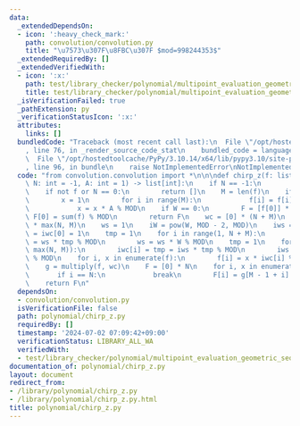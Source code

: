 ```yaml
---
data:
  _extendedDependsOn:
  - icon: ':heavy_check_mark:'
    path: convolution/convolution.py
    title: "\u7573\u307F\u8FBC\u307F $mod=998244353$"
  _extendedRequiredBy: []
  _extendedVerifiedWith:
  - icon: ':x:'
    path: test/library_checker/polynomial/multipoint_evaluation_geometric_sequence.test.py
    title: test/library_checker/polynomial/multipoint_evaluation_geometric_sequence.test.py
  _isVerificationFailed: true
  _pathExtension: py
  _verificationStatusIcon: ':x:'
  attributes:
    links: []
  bundledCode: "Traceback (most recent call last):\n  File \"/opt/hostedtoolcache/PyPy/3.10.14/x64/lib/pypy3.10/site-packages/onlinejudge_verify/documentation/build.py\"\
    , line 76, in _render_source_code_stat\n    bundled_code = language.bundle(\n\
    \  File \"/opt/hostedtoolcache/PyPy/3.10.14/x64/lib/pypy3.10/site-packages/onlinejudge_verify/languages/python.py\"\
    , line 96, in bundle\n    raise NotImplementedError\nNotImplementedError\n"
  code: "from convolution.convolution import *\n\n\ndef chirp_z(f: list[int], W: int,\
    \ N: int = -1, A: int = 1) -> list[int]:\n    if N == -1:\n        N = len(f)\n\
    \    if not f or N == 0:\n        return []\n    M = len(f)\n    if A != -1:\n\
    \        x = 1\n        for i in range(M):\n            f[i] = f[i] * x % MOD\n\
    \            x = x * A % MOD\n    if W == 0:\n        F = [f[0]] * N\n       \
    \ F[0] = sum(f) % MOD\n        return F\n    wc = [0] * (N + M)\n    iwc = [0]\
    \ * max(N, M)\n    ws = 1\n    iW = pow(W, MOD - 2, MOD)\n    iws = 1\n    wc[0]\
    \ = iwc[0] = 1\n    tmp = 1\n    for i in range(1, N + M):\n        wc[i] = tmp\
    \ = ws * tmp % MOD\n        ws = ws * W % MOD\n    tmp = 1\n    for i in range(1,\
    \ max(N, M)):\n        iwc[i] = tmp = iws * tmp % MOD\n        iws = iws * iW\
    \ % MOD\n    for i, x in enumerate(f):\n        f[i] = x * iwc[i] % MOD\n    f.reverse()\n\
    \    g = multiply(f, wc)\n    F = [0] * N\n    for i, x in enumerate(iwc):\n \
    \       if i == N:\n            break\n        F[i] = g[M - 1 + i] * x % MOD\n\
    \    return F\n"
  dependsOn:
  - convolution/convolution.py
  isVerificationFile: false
  path: polynomial/chirp_z.py
  requiredBy: []
  timestamp: '2024-07-02 07:09:42+09:00'
  verificationStatus: LIBRARY_ALL_WA
  verifiedWith:
  - test/library_checker/polynomial/multipoint_evaluation_geometric_sequence.test.py
documentation_of: polynomial/chirp_z.py
layout: document
redirect_from:
- /library/polynomial/chirp_z.py
- /library/polynomial/chirp_z.py.html
title: polynomial/chirp_z.py
---
```

